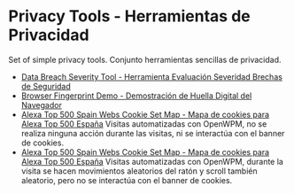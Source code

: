 # Privacy Tools - Herramientas de Privacidad

Set of simple privacy tools.
Conjunto herramientas sencillas de privacidad.

* [Data Breach Severity Tool - Herramienta Evaluación Severidad Brechas de Seguridad](https://mercaderd.github.io/PrivacyTools/DBSeverity/index.html)
* [Browser Fingerprint Demo - Demostración de Huella Digital del Navegador](https://mercaderd.github.io/PrivacyTools/BrowserFingerprint/index.html)
* [Alexa Top 500 Spain Webs Cookie Set Map - Mapa de cookies para Alexa Top 500 España](https://floating-beyond-97931.herokuapp.com) Visitas automatizadas con OpenWPM, no se realiza ninguna acción durante las visitas, ni se interactúa con el banner de cookies.
* [Alexa Top 500 Spain Webs Cookie Set Map - Mapa de cookies para Alexa Top 500 España](https://fast-badlands-68938.herokuapp.com) Visitas automatizadas con OpenWPM, durante la visita se hacen movimientos aleatorios del ratón y scroll también aleatorio, pero no se interactúa con el banner de cookies.
